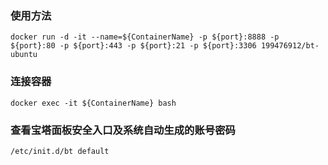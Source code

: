 ### 使用方法
  `docker run -d -it --name=${ContainerName} -p ${port}:8888 -p ${port}:80 -p ${port}:443 -p ${port}:21 -p ${port}:3306 199476912/bt-ubuntu`
### 连接容器
  `docker exec -it ${ContainerName} bash`
### 查看宝塔面板安全入口及系统自动生成的账号密码
  `/etc/init.d/bt default`
